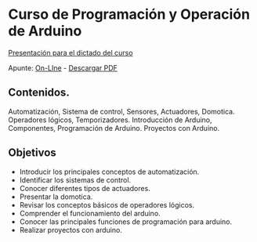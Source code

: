 # Curso de Programación y Operación de Arduino

[Presentación para el dictado del curso](https://goo.gl/VKMCUF)

Apunte: [On-LIne](https://github.com/MaraniMatias/curso-Arduino/blob/master/docs/apunte.md) - [Descargar PDF](https://github.com/MaraniMatias/curso-Arduino/raw/master/apunte.pdf)

## Contenidos.
Automatización, Sistema de control, Sensores, Actuadores, Domotica.
Operadores lógicos, Temporizadores.
Introducción de Arduino, Componentes, Programación de Arduino.
Proyectos con Arduino.

## Objetivos
  - Introducir los principales conceptos de automatización.
  - Identificar los sistemas de control.
  - Conocer diferentes tipos de actuadores.
  - Presentar la domotica.
  - Revisar los conceptos básicos de operadores lógicos.
  - Comprender el funcionamiento del arduino.
  - Conocer las principales funciones de programación para arduino.
  - Realizar proyectos con arduino.
